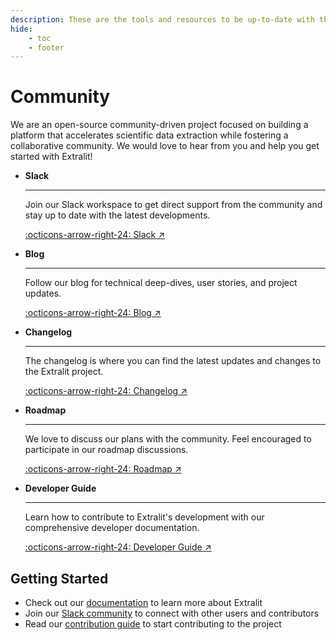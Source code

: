 ```yaml
---
description: These are the tools and resources to be up-to-date with the Extralit development and contribute to the project.
hide:
    - toc
    - footer
---
```


# Community

We are an open-source community-driven project focused on building a platform that accelerates scientific data extraction while fostering a collaborative community. We would love to hear from you and help you get started with Extralit!

<div class="grid cards" markdown>

-   __Slack__

    ---

    Join our Slack workspace to get direct support from the community and stay up to date with the latest developments.

    [:octicons-arrow-right-24: Slack ↗](https://join.slack.com/t/extralit/shared_invite/zt-2kt8t12r7-uFj0bZ5SPAOhRFkxP7ZQaQ)

-   __Blog__

    ---

    Follow our blog for technical deep-dives, user stories, and project updates.

    [:octicons-arrow-right-24: Blog ↗](https://extralit.ai/blog)

-   __Changelog__

    ---

    The changelog is where you can find the latest updates and changes to the Extralit project.

    [:octicons-arrow-right-24: Changelog ↗](https://github.com/extralit/extralit/blob/develop/CHANGELOG.md)

-   __Roadmap__

    ---

    We love to discuss our plans with the community. Feel encouraged to participate in our roadmap discussions.

    [:octicons-arrow-right-24: Roadmap ↗](https://github.com/orgs/extralit/projects/2/views/1)

-   __Developer Guide__

    ---

    Learn how to contribute to Extralit's development with our comprehensive developer documentation.

    [:octicons-arrow-right-24: Developer Guide ↗](developer.md)

</div>

## Getting Started

- Check out our [documentation](https://docs.extralit.ai) to learn more about Extralit
- Join our [Slack community](https://join.slack.com/t/extralit/shared_invite/zt-2kt8t12r7-uFj0bZ5SPAOhRFkxP7ZQaQ) to connect with other users and contributors
- Read our [contribution guide](contributor.md) to start contributing to the project
